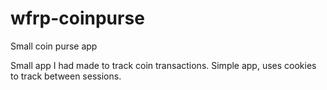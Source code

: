 # wfrp-coinpurse
Small coin purse app

Small app I had made to track coin transactions.
Simple app, uses cookies to track between sessions.
